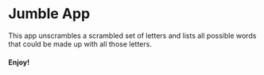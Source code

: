 # Jumble App

This app unscrambles a scrambled set of letters and lists all possible words that could be made up with all those letters.
     
  #### Enjoy!
